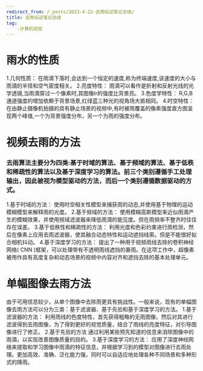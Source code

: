 ```yaml
---
redirect_from: /_posts/2023-4-22-去雨综述笔记总结/
title: 去雨综述笔记总结
tag:
    -计算机视觉
---
```

# 雨水的性质 
1.几何性质： 
在雨滴下落时,会达到一个恒定的速度,称为终端速度,该速度的大小与雨滴的半径和空气密度相关。
2.亮度特性： 
雨滴可以看作是折射和反射光线的光学透镜,当雨滴穿过一个像素时,其图像Ir的强度比背景亮。
3.色度学特性： 
R,G,B通道强度的增加依赖于背景场景,红绿蓝三种光的视角场大抵相同。
4.时空特性： 
在由静止摄像机拍摄的具有静止场景的视频中,有时被雨覆盖的像素强度直方图呈现两个峰值,一个为背景强度分布，另一个为雨的强度分布。
# 视频去雨的方法 
 ### 去雨算法主要分为四类:基于时域的算法、基于频域的算法、基于低秩和稀疏性的算法以及基于深度学习的算法。前三个类别遵循手工处理输出，因此被视为模型驱动的方法，而后一个类别遵循数据驱动的方式。 
1.基于时域的方法：
使用时空相关性模型来捕获雨的动态,并使用基于物理的运动模糊模型来解释雨的光度。
2.基于频域的方法：
使用模糊高斯模型来近似雨滴产生的模糊效果，并使用频域滤波器来降低雨滴的能见度。但在雨频率不整齐时往往存在误差。
3.基于低秩性和稀疏性的方法：
利用光度和色彩约束进行雨检测，然后在像素上应用去雨滤波器，使其融合动态特性和运动遮挡线索。但是不能很好拟合相机抖动。
4.基于深度学习的方法：
提出了一种用于视频雨线去除的卷积神经网络( CNN )框架，可以处理带有不透明雨线遮挡的暴雨。在这项工作中，超像素被用作具有高度复杂和动态场景的视频中内容对齐和遮挡去除的基本处理单元。
# 单幅图像去雨方法 
由于可用信息较少，从单个图像中去除雨更具有挑战性。一般来说，现有的单幅图像去雨方法可以分为三类：基于滤波器、基于先验和基于深度学习的方法。 
1.基于滤波器的方法：
利用雨线的色度特性，首先获得粗略的无雨图像，然后对其进行滤波得到去雨图像，为了得到更好的视觉质量，结合了雨线的亮度特征，对引导图像进行了修正。
2.基于先验的方法
通过利用某些预先知道的信息来消除图像中的雨滴，以实现改善图像质量的目的。
3.基于深度学习的方法：
应用了深度神经网络来提取和学习图像中雨滴的特征信息，并根据学习到的模型对图像进行去雨处理。更加高效、准确、泛化能力强，同时可以自适应地处理各种不同场景和多种形式的降雨。 


